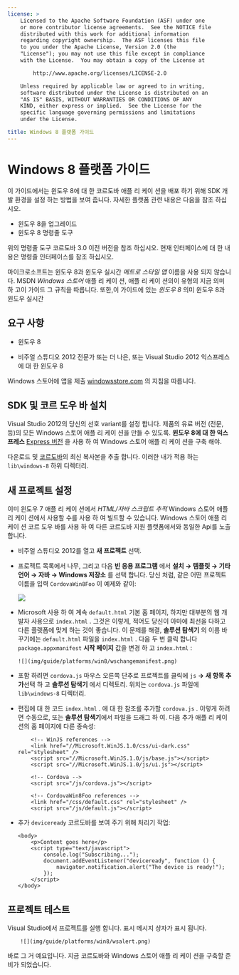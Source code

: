 ```yaml
---
license: >
    Licensed to the Apache Software Foundation (ASF) under one
    or more contributor license agreements.  See the NOTICE file
    distributed with this work for additional information
    regarding copyright ownership.  The ASF licenses this file
    to you under the Apache License, Version 2.0 (the
    "License"); you may not use this file except in compliance
    with the License.  You may obtain a copy of the License at

        http://www.apache.org/licenses/LICENSE-2.0

    Unless required by applicable law or agreed to in writing,
    software distributed under the License is distributed on an
    "AS IS" BASIS, WITHOUT WARRANTIES OR CONDITIONS OF ANY
    KIND, either express or implied.  See the License for the
    specific language governing permissions and limitations
    under the License.

title: Windows 8 플랫폼 가이드
---
```


# Windows 8 플랫폼 가이드

이 가이드에서는 윈도우 8에 대 한 코르도바 애플 리 케이 션을 배포 하기 위해 SDK 개발 환경을 설정 하는 방법을 보여 줍니다. 자세한 플랫폼 관련 내용은 다음을 참조 하십시오.

*   윈도우 8을 업그레이드
*   윈도우 8 명령줄 도구

위의 명령줄 도구 코르도바 3.0 이전 버전을 참조 하십시오. 현재 인터페이스에 대 한 내용은 명령줄 인터페이스를 참조 하십시오.

마이크로소프트는 윈도우 8과 윈도우 실시간 *메트로 스타일 앱* 이름을 사용 되지 않습니다. MSDN *Windows 스토어* 애플 리 케이 션, 애플 리 케이 션의이 유형의 지금 의미 하 고이 가이드 그 규칙을 따릅니다. 또한,이 가이드에 있는 *윈도우 8* 의미 윈도우 8과 윈도우 실시간

## 요구 사항

*   윈도우 8

*   비주얼 스튜디오 2012 전문가 또는 더 나은, 또는 Visual Studio 2012 익스프레스에 대 한 윈도우 8

Windows 스토어에 앱을 제출 [windowsstore.com][1] 의 지침을 따릅니다.

 [1]: http://www.windowsstore.com/

## SDK 및 코르 도우 바 설치

Visual Studio 2012의 당신의 선호 variant를 설정 합니다. 제품의 유료 버전 (전문, 등)의 모든 Windows 스토어 애플 리 케이 션을 만들 수 있도록. **윈도우 8에 대 한 익스프레스** [Express 버전][2] 을 사용 하 여 Windows 스토어 애플 리 케이 션을 구축 해야.

 [2]: http://www.microsoft.com/visualstudio/eng/products/visual-studio-express-products

다운로드 및 [코르도바][3]의 최신 복사본을 추출 합니다. 이러한 내가 적용 하는 `lib\windows-8` 하위 디렉터리.

 [3]: http://phonegap.com/download

## 새 프로젝트 설정

이미 윈도우 7 애플 리 케이 션에서 *HTML/자바 스크립트 추적* Windows 스토어 애플 리 케이 션에서 사용할 수를 사용 하 여 빌드할 수 있습니다. Windows 스토어 애플 리 케이 션 코르 도우 바를 사용 하 여 다른 코르도바 지원 플랫폼에서와 동일한 Api를 노출 합니다.

*   비주얼 스튜디오 2012를 열고 **새 프로젝트** 선택.

*   프로젝트 목록에서 나무, 그리고 다음 **빈 응용 프로그램** 에서 **설치 → 템플릿 → 기타 언어 → 자바 → Windows 저장소** 를 선택 합니다. 당신 처럼, 같은 어떤 프로젝트 이름을 입력 `CordovaWin8Foo` 이 예제와 같이:
    
    ![][4]

*   Microsoft 사용 하 여 계속 `default.html` 기본 홈 페이지, 하지만 대부분의 웹 개발자 사용으로 `index.html` . 그것은 이렇게, 적어도 당신이 아마에 최선을 다하고 다른 플랫폼에 맞게 하는 것이 좋습니다. 이 문제를 해결, **솔루션 탐색기** 의 이름 바꾸기에는 `default.html` 파일을 `index.html` . 다음 두 번 클릭 합니다 `package.appxmanifest` **시작 페이지** 값을 변경 하 고 `index.html` :
    
        ![](img/guide/platforms/win8/wschangemanifest.png)
        

*   포함 하려면 `cordova.js` 마우스 오른쪽 단추로 프로젝트를 클릭에 `js` **→ 새 항목 추가**선택 하 고 **솔루션 탐색기** 에서 디렉토리. 위치는 `cordova.js` 파일에 `lib\windows-8` 디렉터리.

*   편집에 대 한 코드 `index.html` . 에 대 한 참조를 추가할 `cordova.js` . 이렇게 하려면 수동으로, 또는 **솔루션 탐색기**에서 파일을 드래그 하 여. 다음 추가 애플 리 케이 션의 홈 페이지에 다른 종속성:
    
            <!-- WinJS references -->
            <link href="//Microsoft.WinJS.1.0/css/ui-dark.css" rel="stylesheet" />
            <script src="//Microsoft.WinJS.1.0/js/base.js"></script>
            <script src="//Microsoft.WinJS.1.0/js/ui.js"></script>
        
            <!-- Cordova -->
            <script src="/js/cordova.js"></script>
        
            <!-- CordovaWin8Foo references -->
            <link href="/css/default.css" rel="stylesheet" />
            <script src="/js/default.js"></script>
        

*   추가 `deviceready` 코르도바를 보여 주기 위해 처리기 작업:
    
        <body>
            <p>Content goes here</p>
            <script type="text/javascript">
                console.log("Subscribing...");
                document.addEventListener("deviceready", function () {
                    navigator.notification.alert("The device is ready!");
                });
            </script>
        </body>
        

 [4]: img/guide/platforms/win8/wsnewproject.png

## 프로젝트 테스트

Visual Studio에서 프로젝트를 실행 합니다. 표시 메시지 상자가 표시 됩니다.

        ![](img/guide/platforms/win8/wsalert.png)
    

바로 그 거 예요입니다. 지금 코르도바와 Windows 스토어 애플 리 케이 션을 구축할 준비가 되었습니다.